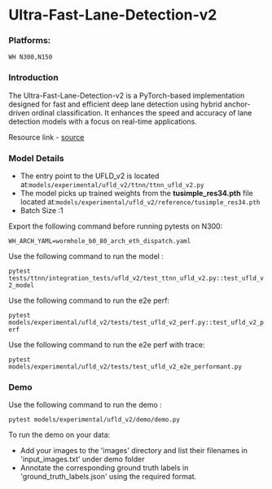# Ultra-Fast-Lane-Detection-v2

### Platforms:
    WH N300,N150

### Introduction

The Ultra-Fast-Lane-Detection-v2 is a PyTorch-based implementation designed for fast and efficient deep lane detection using hybrid anchor-driven ordinal classification. It enhances the speed and accuracy of lane detection models with a focus on real-time applications.

Resource link - [source](https://github.com/cfzd/Ultra-Fast-Lane-Detection-v2)

### Model Details

- The entry point to the UFLD_v2 is located at:`models/experimental/ufld_v2/ttnn/ttnn_ufld_v2.py`
- The model picks up trained weights from the **tusimple_res34.pth** file located at:`models/experimental/ufld_v2/reference/tusimple_res34.pth`
- Batch Size :1

Export the following command before running pytests on N300:

`WH_ARCH_YAML=wormhole_b0_80_arch_eth_dispatch.yaml`

Use the following command to run the model :

`pytest tests/ttnn/integration_tests/ufld_v2/test_ttnn_ufld_v2.py::test_ufld_v2_model`

Use the following command to run the e2e perf:

`pytest models/experimental/ufld_v2/tests/test_ufld_v2_perf.py::test_ufld_v2_perf`

Use the following command to run the e2e perf with trace:

`pytest models/experimental/ufld_v2/tests/test_ufld_v2_e2e_performant.py`

### Demo

Use the following command to run the demo :

`pytest models/experimental/ufld_v2/demo/demo.py`

To run the demo on your data:

- Add your images to the 'images' directory and list their filenames in 'input_images.txt' under demo folder
- Annotate the corresponding ground truth labels in 'ground_truth_labels.json' using the required format.
